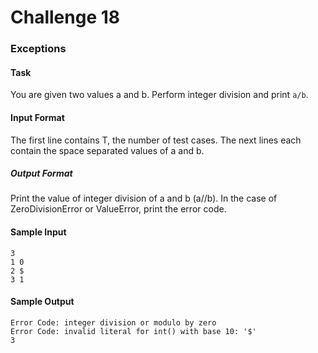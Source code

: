 # Challenge 18

### Exceptions

#### Task

You are given two values a and b. 
Perform integer division and print `a/b`.

#### Input Format

The first line contains T, the number of test cases. 
The next lines each contain the space separated values of a and b.

##### Output Format

Print the value of integer division of a and b (a//b). 
In the case of ZeroDivisionError or ValueError, print the error code.

#### Sample Input

    3
    1 0
    2 $
    3 1

#### Sample Output

    Error Code: integer division or modulo by zero
    Error Code: invalid literal for int() with base 10: '$'
    3